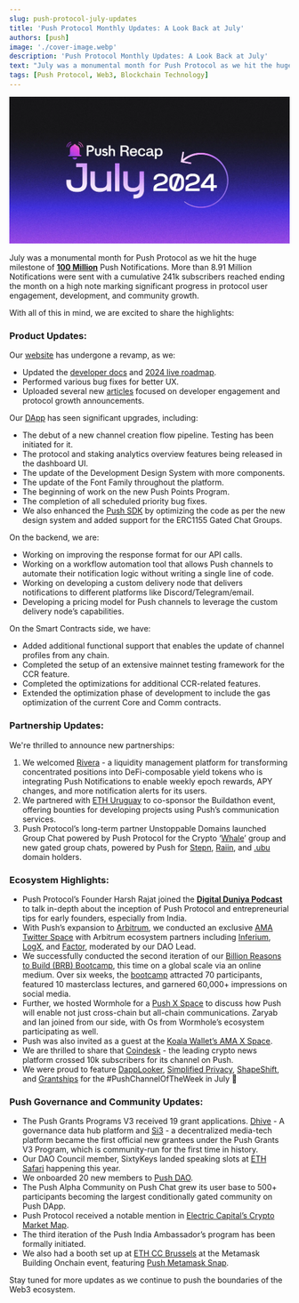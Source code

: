 ```yaml
---
slug: push-protocol-july-updates
title: 'Push Protocol Monthly Updates: A Look Back at July'
authors: [push]
image: './cover-image.webp'
description: 'Push Protocol Monthly Updates: A Look Back at July'
text: "July was a monumental month for Push Protocol as we hit the huge milestone of 100 Million Push Notifications"
tags: [Push Protocol, Web3, Blockchain Technology]
---
```


![Cover Image of Push Protocol Monthly Updates: A Look Back at July](./cover-image.webp)

<!--truncate-->

July was a monumental month for Push Protocol as we hit the huge milestone of [**100 Million**](https://x.com/pushprotocol/status/1824491148229898313) Push Notifications. More than 8.91 Million Notifications were sent with a cumulative 241k subscribers reached ending the month on a high note marking significant progress in protocol user engagement, development, and community growth. 

With all of this in mind, we are excited to share the highlights:

### Product Updates:

Our [website](https://push.org/) has undergone a revamp, as we:

- Updated the [developer docs](https://push.org/docs/) and [2024 live roadmap](https://push.org/docs/roadmap/).
- Performed various bug fixes for better UX.
- Uploaded several new [articles](https://push.org/blog/) focused on developer engagement and protocol growth announcements.

Our [DApp](https://app.push.org/) has seen significant upgrades, including:

- The debut of a new channel creation flow pipeline. Testing has been initiated for it.
- The protocol and staking analytics overview features being released in the dashboard UI.
- The update of the Development Design System with more components.
- The update of the Font Family throughout the platform.
- The beginning of work on the new Push Points Program.
- The completion of all scheduled priority bug fixes.
- We also enhanced the [Push SDK](https://github.com/push-protocol/push-sdk) by optimizing the code as per the new design system and added support for the ERC1155 Gated Chat Groups.

On the backend, we are:

- Working on improving the response format for our API calls.
- Working on a workflow automation tool that allows Push channels to automate their notification logic without writing a single line of code.
- Working on developing a custom delivery node that delivers notifications to different platforms like Discord/Telegram/email.
- Developing a pricing model for Push channels to leverage the custom delivery node’s capabilities.

On the Smart Contracts side, we have:

- Added additional functional support that enables the update of channel profiles  from any chain.
- Completed the setup of an extensive mainnet testing framework for the CCR feature.
- Completed the optimizations for additional CCR-related features.
- Extended the optimization phase of development to include the gas optimization of the current Core and Comm contracts.

### Partnership Updates:

We're thrilled to announce new partnerships:

1. We welcomed [Rivera](https://app.push.org/channels/0xACF193302115b3e1b5E72402657ca3A2A21BeD87) -  a liquidity management platform for transforming concentrated positions into DeFi-composable yield tokens who is integrating Push Notifications to enable weekly epoch rewards, APY changes, and more notification alerts for its users.
2. We partnered with [ETH Uruguay](https://x.com/pushprotocol/status/1810185041793966136) to co-sponsor the Buildathon event, offering bounties for developing projects using Push’s communication services.
3. Push Protocol’s long-term partner Unstoppable Domains launched Group Chat powered by Push Protocol for the Crypto ‘[Whale](https://x.com/sandy_carter/status/1809736115861221675)’ group and new gated group chats, powered by Push for [Stepn](https://x.com/pushprotocol/status/1816376657915044173), [Raiin](https://x.com/pushprotocol/status/1815356125178728512), and [.ubu](https://x.com/pushprotocol/status/1819715311253307611) domain holders.

### Ecosystem Highlights:

- Push Protocol’s Founder Harsh Rajat joined the [**Digital Duniya Podcast**](https://www.youtube.com/watch?v=-AMYb7UWHQk) to talk in-depth about the inception of Push Protocol and entrepreneurial tips for early founders, especially from India.
- With Push’s expansion to [Arbitrum](https://arbitrum.io/), we conducted an exclusive [AMA Twitter Space](https://x.com/i/spaces/1eaKbaEbBekxX) with Arbitrum ecosystem partners  including [Inferium](https://www.inferium.io/), [LogX](https://www.logx.trade/), and [Factor](https://factor.fi/), moderated by our DAO Lead.
- We successfully conducted the second iteration of our [Billion Reasons to Build (BRB) Bootcamp](https://push.org/brb/), this time on a global scale via an online medium. Over six weeks, the [bootcamp](https://x.com/pushbuilders/status/1812855006619423049) attracted 70 participants, featured 10 masterclass lectures, and garnered 60,000+ impressions on social media.
- Further, we hosted Wormhole for a [Push X Space](https://x.com/i/spaces/1djxXrbEezOGZ) to discuss how Push will enable not just cross-chain but all-chain communications. Zaryab and Ian joined from our side, with Os from Wormhole’s ecosystem participating as well.
- Push was also invited as a guest at the [Koala Wallet’s AMA X Space](https://x.com/i/spaces/1yoKMwPwyalJQ).
- We are thrilled to share that [Coindesk](https://app.push.org/channels/0xe56f1D3EDFFF1f25855aEF744caFE7991c224FFF) - the leading crypto news platform crossed 10k subscribers for its channel on Push.
- We were proud to feature [DappLooker](https://app.push.org/channels/0x7239B1896ad2b6A9D3aA6C4B12D8993E78fb67Dc), [Simplified Privacy](https://app.push.org/channels/0x094A1ef2F50F36956a90E410Ffc143362340865c), [ShapeShift](https://app.push.org/channels/0x90A48D5CF7343B08dA12E067680B4C6dbfE551Be), and [Grantships](https://app.push.org/channels/0x67243d6c3c3bDc2F59D2f74ba1949a02973a529d) for the #PushChannelOfTheWeek in July 🔔

### Push Governance and Community Updates:

- The Push Grants Programs V3 received 19 grant applications. [Dhive](https://dhive.io/) - A governance data hub platform and [Si3](https://www.si3.space/) - a decentralized media-tech platform became the first official new grantees under the Push Grants V3 Program, which is community-run for the first time in history.
- Our DAO Council member, SixtyKeys landed speaking slots at [ETH Safari](https://ethsafari.xyz/) happening this year.
- We onboarded 20 new members to [Push DAO](https://gov.push.org/).
- The Push Alpha Community on Push Chat grew its user base to 500+ participants becoming the largest conditionally gated community on Push DApp.
- Push Protocol received a notable mention in [Electric Capital’s Crypto Market Map](https://www.cryptomarketmap.org/).
- The third iteration of the Push India Ambassador’s program has been formally initiated.
- We also had a booth set up at [ETH CC Brussels](https://x.com/pushprotocol/status/1811046959353880785) at the Metamask Building Onchain event, featuring [Push Metamask Snap](https://snaps.metamask.io/snap/npm/pushprotocol/snap/).

Stay tuned for more updates as we continue to push the boundaries of the Web3 ecosystem.